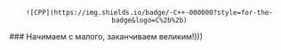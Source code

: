 <div align="center">

    ![CPP](https://img.shields.io/badge/-C++-000000?style=for-the-badge&logo=C%2b%2b)
    
</div>
### Начимаем с малого, заканчиваем великим!)))

